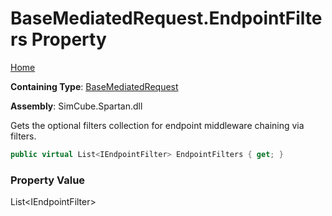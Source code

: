 # BaseMediatedRequest\.EndpointFilters Property

[Home](../../../../README.md)

**Containing Type**: [BaseMediatedRequest](../README.md)

**Assembly**: SimCube\.Spartan\.dll

  
Gets the optional filters collection for endpoint middleware chaining via filters\.

```csharp
public virtual List<IEndpointFilter> EndpointFilters { get; }
```

### Property Value

List\<IEndpointFilter\>


